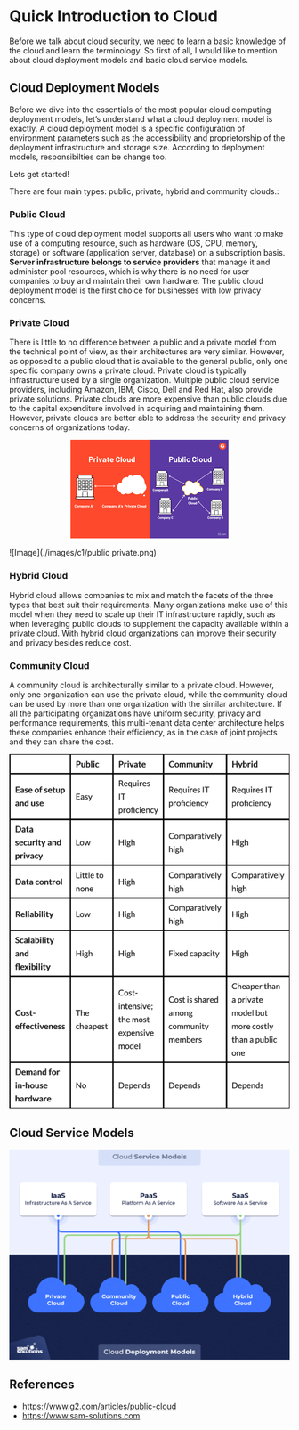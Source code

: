# Quick Introduction to Cloud

Before we talk about cloud security, we need to learn a basic knowledge of the cloud and learn the terminology. So first of all, I would like to mention about cloud deployment models and basic cloud service models. 

## Cloud Deployment Models

Before we dive into the essentials of the most popular cloud computing deployment models, let’s understand what a cloud deployment model is exactly. A cloud deployment model is a specific configuration of environment parameters such as the accessibility and proprietorship of the deployment infrastructure and storage size. According to deployment models, responsibilties can be change too. 

Lets get started!

There are four main types: public, private, hybrid and community clouds.:

### Public Cloud
This type of cloud deployment model supports all users who want to make use of a computing resource, such as hardware (OS, CPU, memory, storage) or software (application server, database) on a subscription basis. **Server infrastructure belongs to service providers** that manage it and administer pool resources, which is why there is no need for user companies to buy and maintain their own hardware. The public cloud deployment model is the first choice for businesses with low privacy concerns. 

### Private Cloud

There is little to no difference between a public and a private model from the technical point of view, as their architectures are very similar. However, as opposed to a public cloud that is available to the general public, only one specific company owns a private cloud. Private cloud is typically infrastructure used by a single organization. Multiple public cloud service providers, including Amazon, IBM, Cisco, Dell and Red Hat, also provide private solutions. Private clouds are more expensive than public clouds due to the capital expenditure involved in acquiring and maintaining them. However, private clouds are better able to address the security and privacy concerns of organizations today.

<p align="center">
  <img src="./images/c1/public private.png" />
</p>


![Image](./images/c1/public private.png)

### Hybrid Cloud

Hybrid cloud allows companies to mix and match the facets of the three types that best suit their requirements. Many organizations make use of this model when they need to scale up their IT infrastructure rapidly, such as when leveraging public clouds to supplement the capacity available within a private cloud. With hybrid cloud organizations can improve their security and privacy besides reduce cost.

### Community Cloud

A community cloud is architecturally similar to a private cloud. However, only one organization can use the private cloud, while the community cloud can be used by more than one organization with the similar architecture. If all the participating organizations have uniform security, privacy and performance requirements, this multi-tenant data center architecture helps these companies enhance their efficiency, as in the case of joint projects and they can share the cost.

![Image](./images/c1/Compare.png)

## Cloud Service Models






![Image](./images/c1/What-Is-a-Cloud-Deployment-Model_.png)
## References

- https://www.g2.com/articles/public-cloud
- https://www.sam-solutions.com
